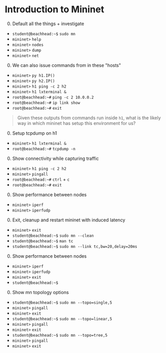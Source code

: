 # Introduction to Mininet

0. Default all the things + investigate

  * `student@beachhead:~$` `sudo mn`
  * `mininet>` `help`
  * `mininet>` `nodes`
  * `mininet>` `dump`
  * `mininet>` `net`

0. We can also issue commands from in these "hosts"

  * `mininet>` `py h1.IP()`
  * `mininet>` `py h2.IP()`
  * `mininet>` `h1 ping -c 2 h2`
  * `mininet>` `h1 lxterminal &`
  * `root@beachhead:~#` `ping -c 2 10.0.0.2` 
  * `root@beachhead:~#` `ip link show` 
  * `root@beachhead:~#` `exit`

  > Given these outputs from commands run inside `h1`, what is the likely way in which mininet has setup this environment for us?

0. Setup tcpdump on h1

  * `mininet>` `h1 lxterminal &`
  * `root@beachhead:~#` `tcpdump -n` 

0. Show connectivity while capturing traffic

  * `mininet>` `h1 ping -c 2 h2`
  * `mininet>` `pingall`
  * `root@beachhead:~#` `ctrl` + `c`
  * `root@beachhead:~#` `exit` 

0. Show performance between nodes
 
  * `mininet>` `iperf`
  * `mininet>` `iperfudp`
   
0. Exit, cleanup and restart mininet with induced latency 

  * `mininet>` `exit`
  * `student@beachhead:~$` `sudo mn --clean`
  * `student@beachhead:~$` `man tc`
  * `student@beachhead:~$` `sudo mn --link tc,bw=20,delay=20ms`

0. Show performance between nodes
 
  * `mininet>` `iperf`
  * `mininet>` `iperfudp`
  * `mininet>` `exit`
  * `student@beachhead:~$` 

0. Show mn topology options

  * `student@beachhead:~$` `sudo mn --topo=single,5` 
  * `mininet>` `pingall`
  * `mininet>` `exit`
  * `student@beachhead:~$` `sudo mn --topo=linear,5` 
  * `mininet>` `pingall`
  * `mininet>` `exit`
  * `student@beachhead:~$` `sudo mn --topo=tree,5` 
  * `mininet>` `pingall`
  * `mininet>` `exit`
